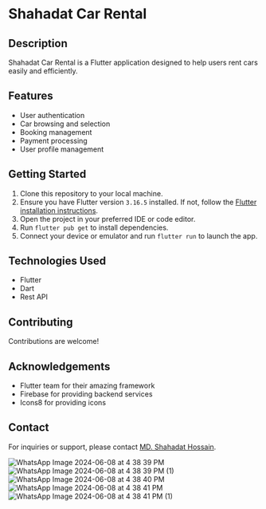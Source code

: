 # Shahadat Car Rental

## Description
Shahadat Car Rental is a Flutter application designed to help users rent cars easily and efficiently.

## Features
- User authentication
- Car browsing and selection
- Booking management
- Payment processing
- User profile management

## Getting Started
1. Clone this repository to your local machine.
2. Ensure you have Flutter version `3.16.5`  installed. If not, follow the [Flutter installation instructions](https://flutter.dev/docs/get-started/install).
3. Open the project in your preferred IDE or code editor.
4. Run `flutter pub get` to install dependencies.
5. Connect your device or emulator and run `flutter run` to launch the app.

## Technologies Used
- Flutter
- Dart
- Rest API

## Contributing
Contributions are welcome!



## Acknowledgements
- Flutter team for their amazing framework
- Firebase for providing backend services
- Icons8 for providing icons

## Contact
For inquiries or support, please contact [MD. Shahadat Hossain](https://www.facebook.com/profile.php?id=100024497738661).

![WhatsApp Image 2024-06-08 at 4 38 39 PM](https://github.com/shahadat-coder/Car_Rental/assets/112892447/8697257d-48ab-451f-bc3d-84a1ba06dff8)
![WhatsApp Image 2024-06-08 at 4 38 39 PM (1)](https://github.com/shahadat-coder/Car_Rental/assets/112892447/ad82782e-4239-4424-9771-a3c09e9a77d6)
![WhatsApp Image 2024-06-08 at 4 38 40 PM](https://github.com/shahadat-coder/Car_Rental/assets/112892447/395cc250-83ad-4855-ba74-4bd7a7d618e6)
![WhatsApp Image 2024-06-08 at 4 38 41 PM](https://github.com/shahadat-coder/Car_Rental/assets/112892447/60c4a212-2c5f-4dac-89d2-54ccdb157a7a)
![WhatsApp Image 2024-06-08 at 4 38 41 PM (1)](https://github.com/shahadat-coder/Car_Rental/assets/112892447/c52f6d88-9956-4bdc-9d74-a6bdefab9297)



